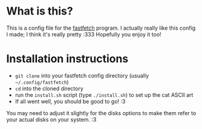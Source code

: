 # What is this?
This is a config file for the [fastfetch](https://github.com/fastfetch-cli/fastfetch) program.
I actually really like this config I made; I think it's really pretty :333 Hopefully you enjoy it
too!

# Installation instructions
+ `git clone` into your fastfetch config directory (usually `~/.config/fastfetch`)
+ `cd` into the cloned directory
+ run the `install.sh` script (type `./install.sh`) to set up the cat ASCII art
+ If all went well, you should be good to go! :3

You may need to adjust it slightly for the disks options to make them refer to your actual disks
on your system. :3

